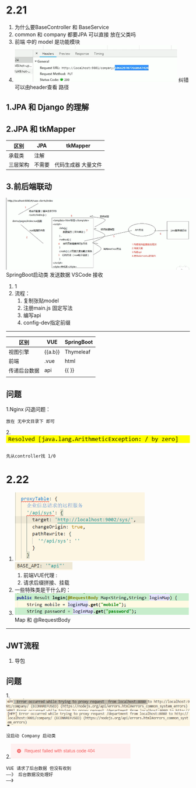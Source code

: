 # 2.21
1.  为什么要BaseController 和 BaseService 
2.  common 和 company 都要JPA 可以直接 放在父类吗
3.  前端 中的 model 是功能模块
4.  ![](assets/2dc38324.png) 
    纠错 可以由header查看 路径
## 1.JPA 和 Django 的理解
## 2.JPA 和 tkMapper
|  区别        | JPA           | tkMapper           |
|  ----         | ----             |----              |
| 承载类        | 注解          |              |
| 三层架构      | 不需要           |代码生成器 大量文件               |
## 3.前后端联动
![](assets/c3d3b949.png)
    SpringBoot启动类 发送数据 VSCode 接收
1.  1
2.  流程：
    1.  复制张贴model
    2.  注册main.js 固定写法
    3.  编写api
    4.  config-dev指定前缀
***     ***     ***     ***     ***
|  区别        | VUE           | SpringBoot           |
|  ----         | ----             |----              |
| 视图引擎        | {{a.b}}          |Thymeleaf             |
| 前端      | .vue           |html              |
| 传递后台数据      | api          |  {{ }}              |
|      |           |              |
## 问题
1.Nginx 闪退问题：

    放在 无中文目录下 即可
2.![](assets/5e47a334.png)
    
    先从controller找 1/0

# 2.22
1.  ![](assets/1845a502.png)
![](assets/13e98534.png)
    1.  前端VUE代理 :
    2.  请求后缀拼接、挂载
2.  一些特殊类是干什么的：
3.  ![](assets/dfd4e2ad.png)
    Map 和 @RequestBody
*****************************************************
## JWT流程
1.  导包
## 问题
1.![](assets/9b831a33.png)
    ![](assets/06e36d37.png)
    
    没启动 Company 启动类
2.![](assets/31b5474d.png)

    VUE 请求了后台数据 但没有收到
    ——》 后台数据没处理好
    ——》